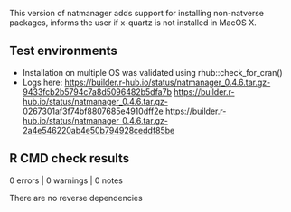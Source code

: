 This version of natmanager adds support for installing non-natverse packages, informs the user
if x-quartz is not installed in MacOS X.

## Test environments
* Installation on multiple OS was validated using rhub::check_for_cran()
* Logs here: 
  https://builder.r-hub.io/status/natmanager_0.4.6.tar.gz-9433fcb2b5794c7a8d5096482b5dfa7b
  https://builder.r-hub.io/status/natmanager_0.4.6.tar.gz-0267301af3f74bf8807685e4910dff2e
  https://builder.r-hub.io/status/natmanager_0.4.6.tar.gz-2a4e546220ab4e50b794928ceddf85be


## R CMD check results

0 errors | 0 warnings | 0 notes

There are no reverse dependencies 

